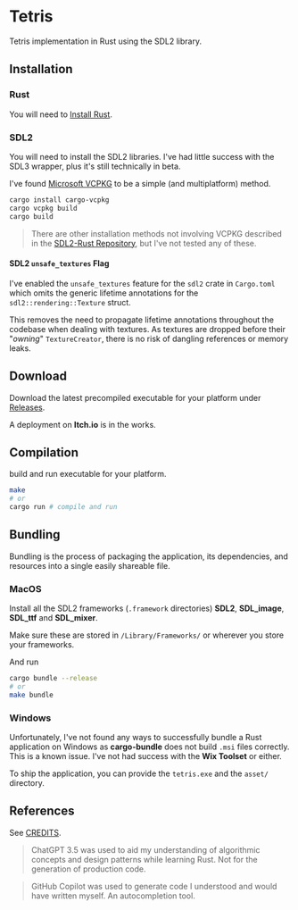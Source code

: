 # Tetris

Tetris implementation in Rust using the SDL2 library.

## Installation

### Rust

You will need to [Install Rust](https://www.rust-lang.org/tools/install).

### SDL2

You will need to install the SDL2 libraries.
I've had little success with the SDL3 wrapper, plus it's still technically in beta.

I've found [Microsoft VCPKG](https://github.com/microsoft/vcpkg) to be a simple (and multiplatform) method.

```bash
cargo install cargo-vcpkg
cargo vcpkg build
cargo build
```

> There are other installation methods not involving VCPKG described in
> the [SDL2-Rust Repository](https://github.com/Rust-SDL2/rust-sdl2), but I've not tested any of these.

#### SDL2 `unsafe_textures` Flag

I've enabled the `unsafe_textures` feature for the `sdl2` crate in `Cargo.toml` which omits the generic lifetime
annotations for the `sdl2::rendering::Texture` struct.

This removes the need to propagate lifetime annotations throughout the codebase when dealing with textures.
As textures are dropped before their "*owning*" `TextureCreator`, there is no risk of dangling references or memory
leaks.

## Download

Download the latest precompiled executable for your platform
under [Releases](https://github.com/AardhynLavender/Tetris/releases).

A deployment on **Itch.io** is in the works.

## Compilation

build and run executable for your platform.

```bash
make
# or
cargo run # compile and run
```

## Bundling

Bundling is the process of packaging the application, its dependencies, and resources into a single easily shareable
file.

### MacOS

Install all the SDL2 frameworks (`.framework` directories) **SDL2**, **SDL_image**, **SDL_ttf** and **SDL_mixer**.

Make sure these are stored in `/Library/Frameworks/` or wherever you store your frameworks.

And run

```bash
cargo bundle --release
# or
make bundle
```

### Windows

Unfortunately, I've not found any ways to successfully bundle a Rust application on Windows as **cargo-bundle** does not
build `.msi` files correctly.
This is a known issue.
I've not had success with the **Wix Toolset** or either.

To ship the application, you can provide the `tetris.exe` and the `asset/` directory.

## References

See [CREDITS](./CREDITS.md).

> ChatGPT 3.5 was used to aid my understanding of algorithmic concepts and design patterns while learning Rust.
> Not for the generation of production code.

> GitHub Copilot was used to generate code I understood and would have written myself. An autocompletion tool.
